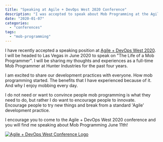 ```yaml
---
title: "Speaking at Agile + DevOps West 2020 Conference"
description: "I was accepted to speak about Mob Programming at the Agile + DevOps West 2020 Conference"
date: "2020-01-07"
categories: 
  - "conferences"
tags: 
  - "mob-programming"
---
```


I have recently accepted a speaking position at [Agile + DevOps West 2020](https://agiledevopswest.techwell.com/speakers/thomas-desmond). I will be headed to Las Vegas in June 2020 to speak on "The Life of a Mob Programmer". I will be sharing my thoughts and experiences as a full-time Mob Programmer at Hunter Industries for the past four years.

I am excited to share our development practices with everyone. How mob programming started. The benefits that I have experienced because of it. And why I enjoy mobbing every day.

I do not need or want to convince people mob programming is what they need to do, but rather I do want to encourage people to innovate. Encourage people to try new things and break from a standard 'Agile' development practice.

I encourage you to come to the Agile + DevOps West 2020 conference and you will find me speaking about Mob Programming June 11th!

[![Agile + DevOps West Conference Logo](/images/ForPosts/Agile-DevOps_forLight_Color_1.png)](https://agiledevopswest.techwell.com/)
